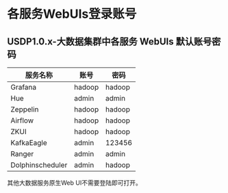 # 各服务WebUIs登录账号



## USDP1.0.x-大数据集群中各服务 WebUIs 默认账号密码

| 服务名称         | 账号   | 密码   |
| ---------------- | ------ | ------ |
| Grafana          | hadoop | hadoop |
| Hue              | admin  | admin  |
| Zeppelin         | hadoop | hadoop |
| Airflow          | hadoop | hadoop |
| ZKUI             | hadoop | hadoop |
| KafkaEagle       | admin  | 123456 |
| Ranger           | admin  | admin  |
| Dolphinscheduler | admin  | hadoop |

其他大数据服务原生Web UI不需要登陆即可打开。

